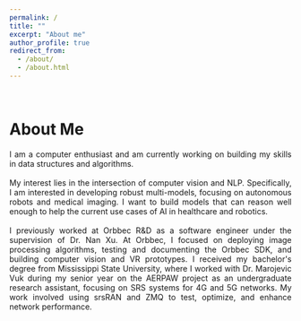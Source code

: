 ```yaml
---
permalink: /
title: ""
excerpt: "About me"
author_profile: true
redirect_from: 
  - /about/
  - /about.html
---
```

<div style="text-align: justify; max-width: 600px; width: 100%; margin: auto;">
<br>
<h1>About Me</h1>
I am a computer enthusiast and am currently working on building my skills in data structures and algorithms.<br>
<br>
My interest lies in the intersection of computer vision and NLP. Specifically, I am interested in developing robust multi-models, focusing on autonomous robots and medical imaging. I want to build models that can reason well enough to help the current use cases of AI in healthcare and robotics.<br>
<br>
I previously worked at Orbbec R&D as a software engineer under the supervision of Dr. Nan Xu. At Orbbec, I focused on deploying image processing algorithms, testing and documenting the Orbbec SDK, and building computer vision and VR prototypes. I received my bachelor's degree from Mississippi State University, where I worked with Dr. Marojevic Vuk during my senior year on the AERPAW project as an undergraduate research assistant, focusing on SRS systems for 4G and 5G networks. My work involved using srsRAN and ZMQ to test, optimize, and enhance network performance.<br>